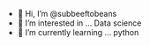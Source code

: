 - 👋 Hi, I’m @subbeeftobeans
- 👀 I’m interested in ... Data science
- 🌱 I’m currently learning ... python

